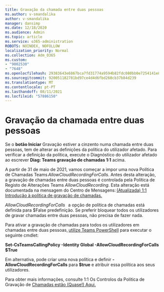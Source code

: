 ```yaml
---
title: Gravação da chamada entre duas pessoas
ms.author: v-smandalika
author: v-smandalika
manager: dansimp
ms.date: 12/18/2020
ms.audience: Admin
ms.topic: article
ms.service: o365-administration
ROBOTS: NOINDEX, NOFOLLOW
localization_priority: Normal
ms.collection: Adm_O365
ms.custom:
- "9002530"
- "7648"
ms.openlocfilehash: 29383643e6867bca7fd31774a9594b82fdc080bb0e7254141e8c883ad861075e
ms.sourcegitcommit: 920051182781bd97ce4d4d6fbd268cb37b84d239
ms.translationtype: MT
ms.contentlocale: pt-PT
ms.lasthandoff: 08/11/2021
ms.locfileid: "57886150"
---
```

# <a name="11-call-recording"></a>Gravação da chamada entre duas pessoas

Se o **botão Iniciar** Gravação estiver a cinzento numa chamada entre duas pessoas, tem de alterar as definições da política do utilizador afetado. Para verificar a definição da política, execute o Diagnóstico do utilizador afetado ao escrever **Diag: Teams gravação de chamadas 1:1** acima.     

A partir de 31 de maio de 2021, vamos começar a impor uma nova Política de Chamadas Teams *AllowCloudRecordingForCalls*. Antes desta alteração, a gravação de chamadas entre duas pessoas é controlada pela Política de Registo de Alterações Teams *AllowCloudRecording.* Esta alteração está documentada na mensagem do Centro de Mensagens: [(Atualizada) 1:1 Introdução à política de gravação de chamadas.](https://portal.microsoft.com/Adminportal/Home?ref=MessageCenter/:/messages/MC238796)  

*AllowCloudRecordingForCalls*   a opção de política de chamadas está definida para $False predefinição.  Se preferir bloquear todos os utilizadores de gravar chamadas entre duas pessoas, não precisa de fazer nada.  

Para ativar a gravação de chamadas para todos os utilizadores em chamadas entre duas pessoas, [utilize Teams PowerShell](https://docs.microsoft.com/microsoftteams/teams-powershell-install) para executar o seguinte cmdlet: 

**Set-CsTeamsCallingPolicy -Identity Global -AllowCloudRecordingForCalls $True** 

Em alternativa, pode criar uma nova política e definir **-AllowCloudRecordingForCalls** para **$true** e atribuir essa política aos seus utilizadores. 

Para obter mais informações, consulte 1:1 Os Controlos da Política de Gravação de [Chamadas estão (Quase!) Aqui.](https://techcommunity.microsoft.com/t5/microsoft-teams-support/1-1-call-recording-policy-controls-are-almost-here/ba-p/2217668)
